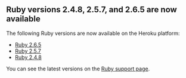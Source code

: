 ## Ruby versions 2.4.8, 2.5.7, and 2.6.5 are now available

The following Ruby versions are now available on the Heroku platform:

- [Ruby 2.6.5](https://www.ruby-lang.org/en/news/2019/10/01/ruby-2-6-5-released/)
- [Ruby 2.5.7](https://www.ruby-lang.org/en/news/2019/10/01/ruby-2-5-7-released/)
- [Ruby 2.4.8](https://www.ruby-lang.org/en/news/2019/10/01/ruby-2-4-8-released/)

You can see the latest versions on the [Ruby support page](https://devcenter.heroku.com/articles/ruby-support).

